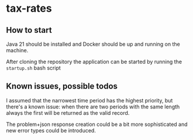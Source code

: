 # tax-rates

## How to start
Java 21 should be installed and Docker should be up and running on the machine.

After cloning the repository the application can be started by running the `startup.sh` bash script

## Known issues, possible todos
I assumed that the narrowest time period has the highest priority, but there's a known issue: when there are two periods
with the same length always the first will be returned as the valid record.

The problem+json response creation could be a bit more sophisticated and new error types could be introduced.

